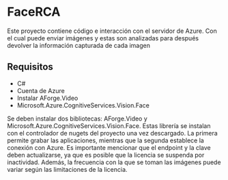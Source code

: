 # FaceRCA
Este proyecto contiene código e interacción con el servidor de Azure. Con el cual puede enviar imágenes y estas son analizadas para después devolver la información capturada de cada imagen 
## Requisitos
- C# 
- Cuenta de Azure
- Instalar AForge.Video
-  Microsoft.Azure.CognitiveServices.Vision.Face

Se deben instalar dos bibliotecas: AForge.Video y Microsoft.Azure.CognitiveServices.Vision.Face. Estas librería se instalan con el controlador de nugets del proyecto una vez descargado. La primera permite grabar las aplicaciones, mientras que la segunda establece la conexión con Azure.
Es importante mencionar que el endpoint y la clave deben actualizarse, ya que es posible que la licencia se suspenda por inactividad. Además, la frecuencia con la que se toman las imágenes puede variar según las limitaciones de la licencia.

